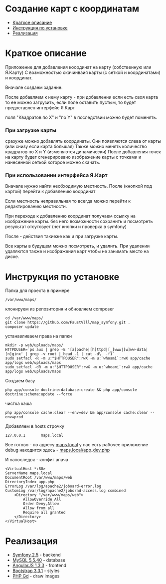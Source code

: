 
Создание карт с координатам
========================
<ul>
    <li>
        <a href="#descr">Краткое описание</a>
    </li>
    <li>
        <a href="#install">Инструкция по установке</a>
    </li>
    <li>
        <a href="#create">Реализация</a>
    </li>
</ul>

<h1 id="descr">Краткое описание</h1>

Приложение для добавления координат на карту (собственную или Я.Карту)
С возможностью скачинваия карты (с сеткой и координатами) и координат.

Вначале создаем задание.

После добавляем к нему карту - при добавлении если есть своя карта то ее можно загрузить,
если поле оставить пустым, то будет предоставлен интерфейс Я.Карт

поля "Квадратов по Х" и "по Y" в последствии можно будет поменять.

<h3>При загрузке карты</h3>
сразуже можно добавлять координаты. Они появляются слева от карты (или снизу если карта большая)
Также можно менять количество квадратов по X и Y (изменяются динамически)
После добавления точек на карту будет сгенерировано изображение карты с точками и нанесенной сеткой
которое можно скачать.

<h3>При использовании интерфейса Я.Карт</h3>
Вначале нужно найти необходимую местность. После (кнопкой под картой) перейти к добавлению координат

Если местность неправильная то всегда можно перейти к редактированию местности.

При переходе к добавлению координат получаем ссылку на изображение карты. без него возможности сохранить и посмотреть результат отсутсвует (нет кнопки и проверка в symfony)

После - действия такиеже как и при загрузке карты.


Все карты в будущем можно посмотреть, и удалить.
При удалении удаляются также и изображения карт чтобы не занимать место на диске.



<h1 id="install">Инструкция по установке</h1>

Папка для проекта в примере

    /var/www/maps/

клонируем из репозитория и обновляем composer

    cd /var/www/maps/
    git clone https://github.com/FaustVlll/map_symfony.git .
    composer update
    
устанавливаем права на папки

    mkdir -p web/uploads/maps/
    HTTPDUSER=`ps aux | grep -E '[a]pache|[h]ttpd|[_]www|[w]ww-data|[n]ginx' | grep -v root | head -1 | cut -d\  -f1`
    sudo setfacl -R -m u:"$HTTPDUSER":rwX -m u:`whoami`:rwX app/cache app/logs web/uploads/maps
    sudo setfacl -dR -m u:"$HTTPDUSER":rwX -m u:`whoami`:rwX app/cache app/logs web/uploads/maps
    
Создаем базу

    php app/console doctrine:database:create && php app/console doctrine:schema:update --force
    
чистка кэша

    php app/console cache:clear --env=dev && app/console cache:clear --env=prod
    
Добавляем в hosts строчку 

    127.0.0.1       maps.local
    
Все готово - по адресу <a href="http://maps.local" target="_blank">maps.local</a> у нас есть рабочее приложение<br>
debug находится здесь - <a href="http://maps.local/app_dev.php" target="_blank">maps.local/app_dev.php</a>

И напоследок - конфиг апача

    <VirtualHost *:80>
    ServerName maps.local
    DocumentRoot /var/www/maps/web
    DirectoryIndex app.php
    ErrorLog /var/log/apache2/joboard-error.log
    CustomLog /var/log/apache2/joborad-access.log combined
        <Directory "/var/www/maps/web">
            AllowOverride All
            Order Deny,Allow
            Allow from all
            Require all granted
        </Directory>
    </VirtualHost>

<h1 id="create">Реализация</h1>
<ul>
    <li>
        <a href="http://symfony.com/" target="_blank">Symfony 2.5</a> - backend
    </li>
    <li>
        <a href="http://www.mysql.com/" target="_blank">MySQL 5.5.40</a> - database
    </li>
    <li>
        <a href="https://angularjs.org/" target="_blank">AngularJS 1.3.3</a> - frontend
    </li>
    <li>
        <a href="http://getbootstrap.com/" target="_blank">Bootstrap 3.3.1</a> - styles
    </li>
    <li>
        <a href="http://libgd.bitbucket.org/" target="_blank">PHP Gd</a> - draw images
    </li>
</ul>
